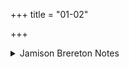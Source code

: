 +++
title = "01-02"

+++

<details><summary>Jamison Brereton Notes</summary>

As noted in the published introduction, the 1st two vss. play on the word vā́ja-, presumably as a reference to the Bharadvāja bardic line: 1b, 2b mahó vā́jasya, 2a vājī́ … vājineyáḥ.
</details>

